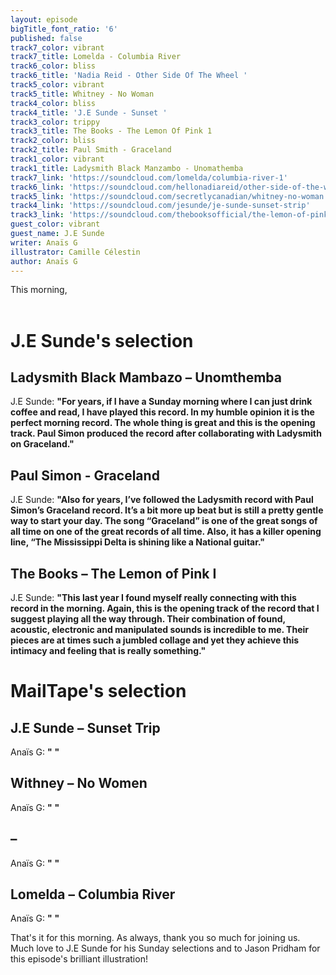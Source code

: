 ```yaml
---
layout: episode
bigTitle_font_ratio: '6'
published: false
track7_color: vibrant
track7_title: Lomelda - Columbia River
track6_color: bliss
track6_title: 'Nadia Reid - Other Side Of The Wheel '
track5_color: vibrant
track5_title: Whitney - No Woman
track4_color: bliss
track4_title: 'J.E Sunde - Sunset '
track3_color: trippy
track3_title: The Books - The Lemon Of Pink 1
track2_color: bliss
track2_title: Paul Smith - Graceland
track1_color: vibrant
track1_title: Ladysmith Black Manzambo - Unomathemba
track7_link: 'https://soundcloud.com/lomelda/columbia-river-1'
track6_link: 'https://soundcloud.com/hellonadiareid/other-side-of-the-wheel'
track5_link: 'https://soundcloud.com/secretlycanadian/whitney-no-woman'
track4_link: 'https://soundcloud.com/jesunde/je-sunde-sunset-strip'
track3_link: 'https://soundcloud.com/thebooksofficial/the-lemon-of-pink-i'
guest_color: vibrant
guest_name: J.E Sunde
writer: Anaïs G
illustrator: Camille Célestin
author: Anaïs G
---
```

<p id="introduction">This morning, 
<br><br>

</p>


# J.E Sunde's selection

## Ladysmith Black Mambazo – Unomthemba 
J.E Sunde: **"**For years, if I have a Sunday morning where I can just drink coffee and read, I have played this record. In my humble opinion it is the perfect morning record. The whole thing is great and this is the opening track. Paul Simon produced the record after collaborating with Ladysmith on Graceland.**"**

## Paul Simon - Graceland
J.E Sunde: **"**Also for years, I’ve followed the Ladysmith record with Paul Simon’s Graceland record. It’s a bit more up beat but is still a pretty gentle way to start your day. The song “Graceland” is one of the great songs of all time on one of the great records of all time. Also, it has a killer opening line, “The Mississippi Delta is shining like a National guitar.**"**

## The Books  – The Lemon of Pink I
J.E Sunde: **"**This last year I found myself really connecting with this record in the morning. Again, this is the opening track of the record that I suggest playing all the way through. Their combination of found, acoustic, electronic and manipulated sounds is incredible to me. Their pieces are at times such a jumbled collage and yet they achieve this intimacy and feeling that is really something.**"**


# MailTape's selection

## J.E Sunde – Sunset Trip
Anaïs G: **"** **"**

## Withney – No Women
Anaïs G: **"** **"**

##  – 
Anaïs G: **"** **"**

## Lomelda – Columbia River
Anaïs G: **"** **"**


<p id="outroduction">That's it for this morning. As always, thank you so much for joining us. Much love to J.E Sunde for his Sunday selections and to Jason Pridham for this episode's brilliant illustration!</p>

